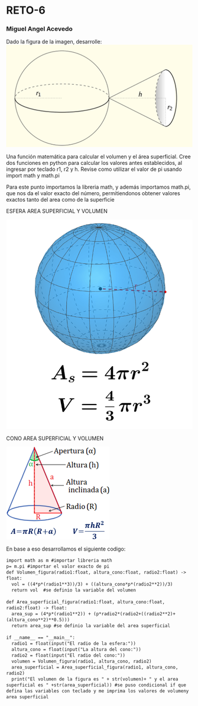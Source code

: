 # RETO-6
### Miguel Angel Acevedo

Dado la figura de la imagen, desarrolle:
![Imagen 1](figura1.png)

Una función matemática para calcular el volumen y el área superficial.
Cree dos funciones en python para calcular los valores antes establecidos, al ingresar por teclado r1, r2 y h.
Revise como utilizar el valor de pi usando import math y math.pi

Para este punto importamos la libreria math, y además importamos math.pi, que nos da el valor exacto del número, permitiendonos obtener valores exactos tanto del area como de la superficie

ESFERA AREA SUPERFICIAL Y VOLUMEN

![Esfera](esfera.png)

CONO AREA SUPERFICIAL Y VOLUMEN

![Cono](cono.png) 

En base a eso desarrollamos el siguiente codigo:

```
import math as m #importar libreria math
p= m.pi #importar el valor exacto de pi
def Volumen_figura(radio1:float, altura_cono:float, radio2:float) -> float:
  vol = ((4*p*(radio1**3))/3) + ((altura_cono*p*(radio2**2))/3)
  return vol  #se definio la variable del volumen

def Area_superficial_figura(radio1:float, altura_cono:float, radio2:float) -> float:
  area_sup = (4*p*(radio1**2)) + (p*radio2*(radio2+((radio2**2)+(altura_cono**2)**0.5)))
  return area_sup #se definio la variable del area superficial

if __name__ == "__main__":
  radio1 = float(input("El radio de la esfera:"))
  altura_cono = float(input("La altura del cono:"))
  radio2 = float(input("El radio del cono:"))
  volumen = Volumen_figura(radio1, altura_cono, radio2)
  area_superficial = Area_superficial_figura(radio1, altura_cono, radio2)
  print("El volumen de la figura es " + str(volumen)+ " y el area superficial es " +str(area_superficial)) #se puso condicional if que defina las variables con teclado y me imprima los valores de volumeny area superficial

```
